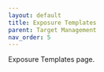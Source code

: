 ```yaml
---
layout: default
title: Exposure Templates
parent: Target Management
nav_order: 5
---
```


Exposure Templates page.
